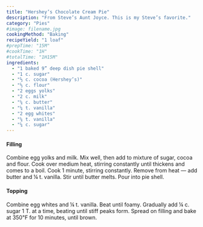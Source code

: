 ```yaml
---
title: "Hershey’s Chocolate Cream Pie"
description: "From Steve’s Aunt Joyce. This is my Steve’s favorite."
category: "Pies"
#image: filename.jpg
cookingMethod: "Baking"
recipeYield: "1 loaf"
#prepTime: "15M"
#cookTime: "1H"
#totalTime: "1H15M"
ingredients:
  - "1 baked 9” deep dish pie shell"
  - "1 c. sugar"
  - "⅓ c. cocoa (Hershey’s)"
  - "⅓ c. flour"
  - "2 eggs yolks"
  - "2 c. milk"
  - "¼ c. butter"
  - "¼ t. vanilla"
  - "2 egg whites"
  - "¼ t. vanilla"
  - "¼ c. sugar"
---
```


#### Filling

Combine egg yolks and milk. Mix well, then add to mixture of sugar, cocoa and flour.
Cook over medium heat, stirring constantly until thickens and comes to a boil.
Cook 1 minute, stirring constantly.
Remove from heat — add butter and ¼ t. vanilla. Stir until butter melts.
Pour into pie shell.

#### Topping

Combine egg whites and ¼ t. vanilla.
Beat until foamy. Gradually add ¼ c. sugar 1 T. at a time, beating until stiff peaks form.
Spread on filling and bake at 350℉ for 10 minutes, until brown.
